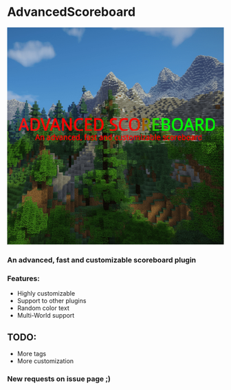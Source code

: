 # AdvancedScoreboard

![Alt text](backgrounder.jpg?raw=true "Title")
### An advanced, fast and customizable scoreboard plugin
### Features:
- Highly customizable
- Support to other plugins
- Random color text
- Multi-World support
## TODO:
   - More tags
   - More customization
  
### New requests on issue page ;)
